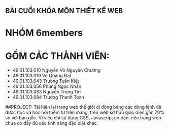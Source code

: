 ## BÀI CUỐI KHÓA MÔN THIẾT KẾ WEB
# NHÓM 6members

# GỒM CÁC THÀNH VIÊN:
- 49.01.103.010	Nguyễn Võ Nguyên Chương	
- 49.01.103.019	Võ Quang Đạt	
- 49.01.103.043	Trương Tuấn Kiệt	
- 49.01.103.056	Phùng Ngọc Nhân	
- 49.01.103.083	Nguyễn Trung Tín	
- 49.01.103.084	Trương Thanh Toàn	

##PROJECT:
Tái hiện lại trang web thế giới di động bằng các dòng lệnh đã được học và học hỏi thêm từ trên mạng, trên web sỡ hữu giao diện gần 70% so với bản gốc. Vì việc chỉ sử dụng CSS, Javascript cơ bản, nên trang web chưa có đầy đủ các tính năng đặc biệt khác.
